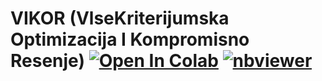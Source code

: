 # VIKOR (VlseKriterijumska Optimizacija I Kompromisno Resenje) <a href="https://colab.research.google.com/github/Pegah-Ardehkhani/Multi-Criteria-Decision-Making/blob/main/2.%20VIKOR/VIKOR.ipynb" target="_parent\"><img src="https://colab.research.google.com/assets/colab-badge.svg" alt="Open In Colab"/></a> [![nbviewer](https://img.shields.io/badge/render-nbviewer-orange.svg)](https://nbviewer.org/github/Pegah-Ardehkhani/Multi-Criteria-Decision-Making/blob/main/2.%20VIKOR/VIKOR.ipynb)

